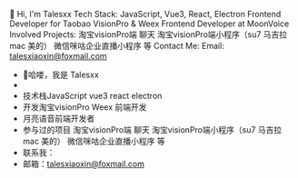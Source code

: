 👋 Hi, I'm Talesxx
Tech Stack: JavaScript, Vue3, React, Electron
Frontend Developer for Taobao VisionPro & Weex
Frontend Developer at MoonVoice
Involved Projects: 淘宝visionPro端 聊天   淘宝visionPro端小程序（su7 马吉拉 mac 美的）   微信咪咕企业直播小程序 等
Contact Me:
Email: talesxiaoxin@foxmail.com

- 👋哈喽，我是 Talesxx
-  
- 技术栈JavaScript vue3  react electron 
- 开发淘宝visionPro Weex 前端开发
- 月亮语音前端开发者
- 参与过的项目 淘宝visionPro端 聊天   淘宝visionPro端小程序（su7 马吉拉 mac 美的）   微信咪咕企业直播小程序 等
- 联系我：
-  邮箱：talesxiaoxin@foxmail.com

 



<!---
Talesxx/Talesxx is a ✨ special ✨ repository because its `README.md` (this file) appears on your GitHub profile.
You can click the Preview link to take a look at your changes.
--->

